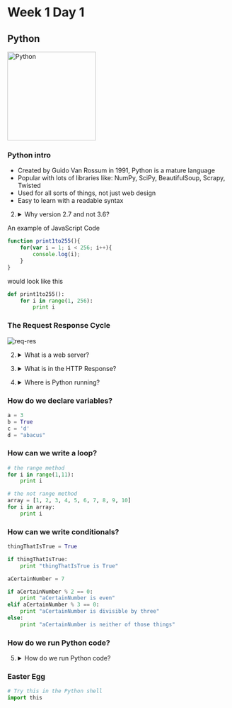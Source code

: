 # Week 1 Day 1

## Python
<img src="https://www.python.org/static/opengraph-icon-200x200.png" alt="Python" width="200px">

### Python intro

* Created by Guido Van Rossum in 1991, Python is a mature language
* Popular with lots of libraries like: NumPy, SciPy, BeautifulSoup, Scrapy, Twisted
* Used for all sorts of things, not just web design
* Easy to learn with a readable syntax

2. <details> 
	<summary>Why version 2.7 and not 3.6?</summary>
	2.7 is forward compatible with 3.6, but 3.6 is not backward compatible with 2.7. There are sill a lot of peole using Python 2.7 as well. Some Python libraries may still work best in 2.7.
</details>

An example of JavaScript Code

```javascript
function print1to255(){
	for(var i = 1; i < 256; i++){
		console.log(i);
	}
}
```

would look like this

```python
def print1to255():
	for i in range(1, 256):
		print i
```

### The Request Response Cycle

<img src="https://lh4.googleusercontent.com/Wcd9eyXs79rItZ6FP8A_MRhFscsZqDheO9KxFKXlkZV6pOC-uoCPKpLI_XOHltmuG0ZQAE8wfaFvg7Q=w1920-h931-rw" alt="req-res">

2. <details> 
	<summary>What is a web server?</summary>
	A computer system that processes HTTP requests.
</details>

3. <details>
	<summary>What is in the HTTP Response?</summary>
	HTML, CSS, and JavaScript
</details>

4. <details>
	<summary>Where is Python running?</summary>
	On the server, Python (specifically the Flask microframework or the Django framework) will handle the logic of what to do with each HTTP request and what to return in the HTTP repsonse.
</details>

### How do we declare variables?
```python
a = 3
b = True
c = 'd'
d = "abacus"
```

### How can we write a loop?
```python
# the range method
for i in range(1,11):
	print i

# the not range method
array = [1, 2, 3, 4, 5, 6, 7, 8, 9, 10]
for i in array:
	print i
```

### How can we write conditionals?
```python
thingThatIsTrue = True

if thingThatIsTrue:
	print "thingThatIsTrue is True"

aCertainNumber = 7

if aCertainNumber % 2 == 0:
	print "aCertainNumber is even"
elif aCertainNumber % 3 == 0:
	print "aCertainNumber is divisible by three"
else:
	print "aCertainNumber is neither of those things"
```

### How do we run Python code?

5. <details> 
	<summary>How do we run Python code?</summary>
	We can run Python in the Python shell directly, or save our code to a file that ends in the <code>.py</code> file extension and tell python to run that file from our terminal.

	Python is an interpreted language, although it does compile our code into bytecode <code>.pyc</code> to be run in the Python shell from time to time.
</details>

### Easter Egg
```python
# Try this in the Python shell
import this
```